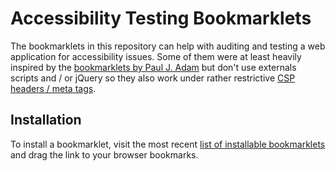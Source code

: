 # Accessibility Testing Bookmarklets

The bookmarklets in this repository can help with auditing and testing a web application for accessibility issues. Some
of them were at least heavily inspired by the [bookmarklets by Paul J. Adam](https://github.com/pauljadam/bookmarklets)
but don't use externals scripts and / or jQuery so they also work under rather
restrictive [CSP headers / meta tags](https://developer.mozilla.org/en-US/docs/Web/HTTP/CSP).

## Installation

To install a bookmarklet, visit the most
recent [list of installable bookmarklets](https://tollwerk.github.io/a11y-bookmarklets) and drag the link to your
browser bookmarks.
